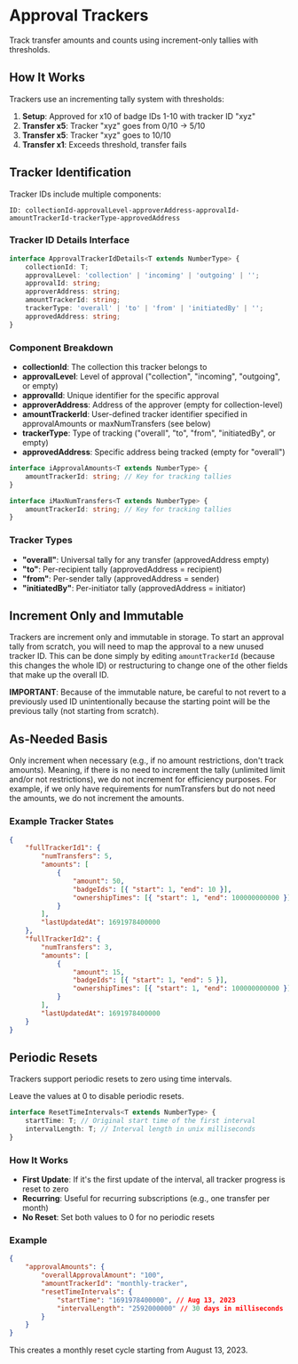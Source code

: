 # Approval Trackers

Track transfer amounts and counts using increment-only tallies with thresholds.

## How It Works

Trackers use an incrementing tally system with thresholds:

1. **Setup**: Approved for x10 of badge IDs 1-10 with tracker ID "xyz"
2. **Transfer x5**: Tracker "xyz" goes from 0/10 → 5/10
3. **Transfer x5**: Tracker "xyz" goes to 10/10
4. **Transfer x1**: Exceeds threshold, transfer fails

## Tracker Identification

Tracker IDs include multiple components:

```
ID: collectionId-approvalLevel-approverAddress-approvalId-amountTrackerId-trackerType-approvedAddress
```

### Tracker ID Details Interface

```typescript
interface ApprovalTrackerIdDetails<T extends NumberType> {
    collectionId: T;
    approvalLevel: 'collection' | 'incoming' | 'outgoing' | '';
    approvalId: string;
    approverAddress: string;
    amountTrackerId: string;
    trackerType: 'overall' | 'to' | 'from' | 'initiatedBy' | '';
    approvedAddress: string;
}
```

### Component Breakdown

-   **collectionId**: The collection this tracker belongs to
-   **approvalLevel**: Level of approval ("collection", "incoming", "outgoing", or empty)
-   **approvalId**: Unique identifier for the specific approval
-   **approverAddress**: Address of the approver (empty for collection-level)
-   **amountTrackerId**: User-defined tracker identifier specified in approvalAmounts or maxNumTransfers (see below)
-   **trackerType**: Type of tracking ("overall", "to", "from", "initiatedBy", or empty)
-   **approvedAddress**: Specific address being tracked (empty for "overall")

```typescript
interface iApprovalAmounts<T extends NumberType> {
    amountTrackerId: string; // Key for tracking tallies
}

interface iMaxNumTransfers<T extends NumberType> {
    amountTrackerId: string; // Key for tracking tallies
}
```

### Tracker Types

-   **"overall"**: Universal tally for any transfer (approvedAddress empty)
-   **"to"**: Per-recipient tally (approvedAddress = recipient)
-   **"from"**: Per-sender tally (approvedAddress = sender)
-   **"initiatedBy"**: Per-initiator tally (approvedAddress = initiator)

## Increment Only and Immutable

Trackers are increment only and immutable in storage. To start an approval tally from scratch, you will need to map the approval to a new unused tracker ID. This can be done simply by editing `amountTrackerId` (because this changes the whole ID) or restructuring to change one of the other fields that make up the overall ID.

**IMPORTANT**: Because of the immutable nature, be careful to not revert to a previously used ID unintentionally because the starting point will be the previous tally (not starting from scratch).

## As-Needed Basis

Only increment when necessary (e.g., if no amount restrictions, don't track amounts). Meaning, if there is no need to increment the tally (unlimited limit and/or not restrictions), we do not increment for efficiency purposes. For example, if we only have requirements for numTransfers but do not need the amounts, we do not increment the amounts.

### Example Tracker States

```json
{
    "fullTrackerId1": {
        "numTransfers": 5,
        "amounts": [
            {
                "amount": 50,
                "badgeIds": [{ "start": 1, "end": 10 }],
                "ownershipTimes": [{ "start": 1, "end": 100000000000 }]
            }
        ],
        "lastUpdatedAt": 1691978400000
    },
    "fullTrackerId2": {
        "numTransfers": 3,
        "amounts": [
            {
                "amount": 15,
                "badgeIds": [{ "start": 1, "end": 5 }],
                "ownershipTimes": [{ "start": 1, "end": 100000000000 }]
            }
        ],
        "lastUpdatedAt": 1691978400000
    }
}
```

## Periodic Resets

Trackers support periodic resets to zero using time intervals.

Leave the values at 0 to disable periodic resets.

```typescript
interface ResetTimeIntervals<T extends NumberType> {
    startTime: T; // Original start time of the first interval
    intervalLength: T; // Interval length in unix milliseconds
}
```

### How It Works

-   **First Update**: If it's the first update of the interval, all tracker progress is reset to zero
-   **Recurring**: Useful for recurring subscriptions (e.g., one transfer per month)
-   **No Reset**: Set both values to 0 for no periodic resets

### Example

```json
{
    "approvalAmounts": {
        "overallApprovalAmount": "100",
        "amountTrackerId": "monthly-tracker",
        "resetTimeIntervals": {
            "startTime": "1691978400000", // Aug 13, 2023
            "intervalLength": "2592000000" // 30 days in milliseconds
        }
    }
}
```

This creates a monthly reset cycle starting from August 13, 2023.

